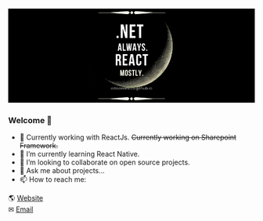 <!--
**edisonneza/edisonneza** is a ✨ _special_ ✨ repository because its `README.md` (this file) appears on your GitHub profile.
- 🤔 I’m looking for help with ...
-->

![Cover .NET & React](img/edison%20neza%20github%20repo%20cover%20image%20c%23%20react.png)

### Welcome 👋
- 🔭 Currently working with ReactJs. <del>Currently working on Sharepoint Framework.</del>
- 🌱 I’m currently learning React Native.
- 👯 I’m looking to collaborate on open source projects.
- 💬 Ask me about projects...
- 📫 How to reach me: 

<!--🔗 [Linkedin](https://www.linkedin.com/in/edisonneza/) <br/>
🔗 [Twitter](https://twitter.com/edisonneza) <br/> -->
🌎 [Website](https://edisonneza.github.io) <br/>
✉ [Email](mailto:edisonneza.dev@gmail.com)

<!-- - 😄 Pronouns: ... -->
<!-- - ⚡ Fun fact: ... -->
